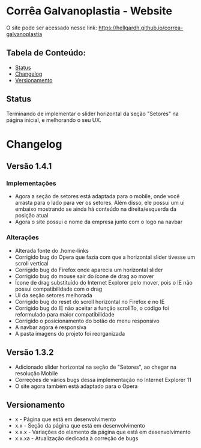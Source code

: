 # Corrêa Galvanoplastia - Website
O site pode ser acessado nesse link: https://hellgardh.github.io/correa-galvanoplastia

## Tabela de Conteúdo:
* [Status](#status)
* [Changelog](#changelog)
* [Versionamento](#versionamento)

## Status
Terminando de implementar o slider horizontal da seção "Setores" na página inicial, e melhorando o seu UX.

# Changelog


## Versão 1.4.1

### Implementações
* Agora a seção de setores está adaptada para o mobile, onde você arrasta para o lado para ver os setores. Além disso, ele possui um ui embaixo mostrando se ainda há conteúdo na direita/esquerda da posição atual
* Agora o site possui o nome da empresa junto com o logo na navbar
### Alterações
* Alterada fonte do .home-links
* Corrigido bug do Opera que fazia com que a horizontal slider tivesse um scroll vertical
* Corrigido bug do Firefox onde aparecia um horizontal slider
* Corrigido bug do mouse sair do ícone de drag ao mover
* Ícone de drag substituído do Internet Explorer pelo mover, pois o IE não possui compatibilidade com o drag
* UI da seção setores melhorada
* Corrigido bug do reset do scroll horizontal no Firefox e no IE
* Corrigido bug do IE não aceitar a função scrollTo, o código foi reformulado para maior compatibilidade
* Corrigido o posicionamento do botão do menu responsivo
* A navbar agora é responsiva
* A pasta imagens do projeto foi reorganizada

## Versão 1.3.2

* Adicionado slider horizontal na seção de "Setores", ao chegar na resolução Mobile
* Correções de vários bugs dessa implementação no Internet Explorer 11
* O site agora também está adaptado para o Opera

## Versionamento
* x - Página que está em desenvolvimento
* x.x - Seção da página que está em desenvolvimento
* x.x.x - Variações do elemento da página que está em desenvolvimento
* x.x.xa - Atualização dedicada à correção de bugs
